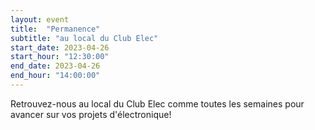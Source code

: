 ```yaml
---
layout: event
title:  "Permanence"
subtitle: "au local du Club Elec"
start_date: 2023-04-26
start_hour: "12:30:00"
end_date: 2023-04-26
end_hour: "14:00:00"
---
```


Retrouvez-nous au local du Club Elec comme toutes les semaines pour avancer sur vos projets d'électronique!

